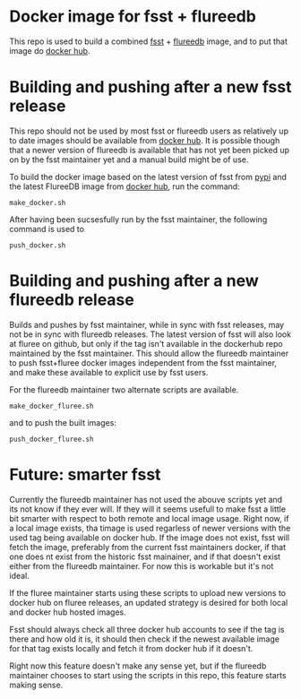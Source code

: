 # Docker image for fsst + flureedb

This repo is used to build a combined [fsst](https://github.com/dlosatoes/fluree-schema-scenario-tool) + [flureedb](https://github.com/fluree/ledger) image, and to put that image do [docker hub](https://hub.docker.com/r/dlosatoes/fsst/tags).

# Building and pushing after a new fsst release

This repo should not be used by most fsst or flureedb users as relatively up to date images should be available from [docker hub](https://hub.docker.com/r/dlosatoes/fsst/tags). It is possible though that a newer version of flureedb is available that has not yet been picked up on by the fsst maintainer yet and a manual build might be of use.

To build the docker image based on the latest version of fsst from [pypi](https://pypi.org/project/fsst/) and the latest FlureeDB image from [docker hub](https://hub.docker.com/r/fluree/ledger/tags), run the command:

```
make_docker.sh
```

After having been sucsesfully run by the fsst maintainer, the following command is used to

```
push_docker.sh
```

# Building and pushing after a new flureedb release

Builds and pushes by fsst maintainer, while in sync with fsst releases, may not be in sync with flureedb releases. The latest version of fsst will also
look at fluree on github, but only if the tag isn't available in the dockerhub repo maintained by the fsst maintainer. This should allow the flureedb
maintainer to push fsst+fluree docker images independent from the fsst maintainer, and make these available to explicit use by fsst users.

For the flureedb maintainer two alternate scripts are available.

```
make_docker_fluree.sh
```

and to push the built images:

```
push_docker_fluree.sh
```

# Future: smarter fsst

Currently the flureedb maintainer has not used the abouve scripts yet and its not know if they ever will. If they will it seems usefull to make fsst a little bit smarter with respect to both remote and local image usage. Right now, if a local image exists, tha timage is used regarless of newer versions with the used tag being available on docker hub. If the image does not exist, fsst will fetch the image, preferably from the current fsst maintainers docker, if that one does nt exist from the historic fsst mainainer, and if that doesn't exist either from the flureedb maintainer. For now this is workable but it's not ideal.

If the fluree maintainer starts using these scripts to upload new versions to docker hub on fluree releases, an updated strategy is desired for both local and docker hub hosted images.

Fsst should always check all three docker hub accounts to see if the tag is there and how old it is, it should then check if the newest available image for that tag exists locally and fetch it from docker hub if it doesn't. 

Right now this feature doesn't make any sense yet, but if the flureedb maintainer chooses to start using the scripts in this repo, this feature starts making sense.
